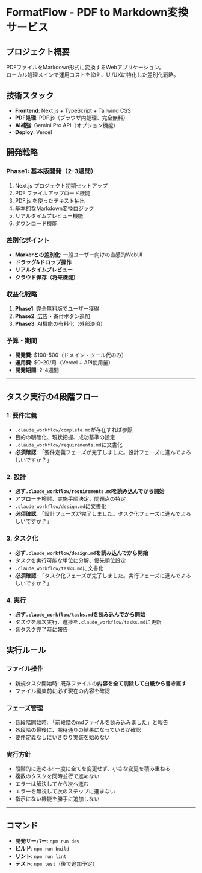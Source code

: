 # FormatFlow - PDF to Markdown変換サービス

## プロジェクト概要
PDFファイルをMarkdown形式に変換するWebアプリケーション。  
ローカル処理メインで運用コストを抑え、UI/UXに特化した差別化戦略。

## 技術スタック
- **Frontend**: Next.js + TypeScript + Tailwind CSS
- **PDF処理**: PDF.js（ブラウザ内処理、完全無料）
- **AI補強**: Gemini Pro API（オプション機能）
- **Deploy**: Vercel

## 開発戦略
### Phase1: 基本版開発（2-3週間）
1. Next.js プロジェクト初期セットアップ
2. PDF ファイルアップロード機能
3. PDF.js を使ったテキスト抽出
4. 基本的なMarkdown変換ロジック
5. リアルタイムプレビュー機能
6. ダウンロード機能

### 差別化ポイント
- **Markerとの差別化**: 一般ユーザー向けの直感的WebUI
- **ドラッグ&ドロップ操作**
- **リアルタイムプレビュー**
- **クラウド保存（将来機能）**

### 収益化戦略
1. **Phase1**: 完全無料版でユーザー獲得
2. **Phase2**: 広告・寄付ボタン追加
3. **Phase3**: AI機能の有料化（外部決済）

### 予算・期間
- **開発費**: $100-500（ドメイン・ツール代のみ）
- **運用費**: $0-20/月（Vercel + API使用量）
- **開発期間**: 2-4週間

---

## タスク実行の4段階フロー

### 1. 要件定義
- `.claude_workflow/complete.md`が存在すれば参照
- 目的の明確化、現状把握、成功基準の設定
- `.claude_workflow/requirements.md`に文書化
- **必須確認**: 「要件定義フェーズが完了しました。設計フェーズに進んでよろしいですか？」

### 2. 設計
- **必ず`.claude_workflow/requirements.md`を読み込んでから開始**
- アプローチ検討、実施手順決定、問題点の特定
- `.claude_workflow/design.md`に文書化
- **必須確認**: 「設計フェーズが完了しました。タスク化フェーズに進んでよろしいですか？」

### 3. タスク化
- **必ず`.claude_workflow/design.md`を読み込んでから開始**
- タスクを実行可能な単位に分解、優先順位設定
- `.claude_workflow/tasks.md`に文書化
- **必須確認**: 「タスク化フェーズが完了しました。実行フェーズに進んでよろしいですか？」

### 4. 実行
- **必ず`.claude_workflow/tasks.md`を読み込んでから開始**
- タスクを順次実行、進捗を`.claude_workflow/tasks.md`に更新
- 各タスク完了時に報告

## 実行ルール
### ファイル操作
- 新規タスク開始時: 既存ファイルの**内容を全て削除して白紙から書き直す**
- ファイル編集前に必ず現在の内容を確認

### フェーズ管理
- 各段階開始時: 「前段階のmdファイルを読み込みました」と報告
- 各段階の最後に、期待通りの結果になっているか確認
- 要件定義なしにいきなり実装を始めない

### 実行方針
- 段階的に進める: 一度に全てを変更せず、小さな変更を積み重ねる
- 複数のタスクを同時並行で進めない
- エラーは解決してから次へ進む
- エラーを無視して次のステップに進まない
- 指示にない機能を勝手に追加しない

---

## コマンド
- **開発サーバー**: `npm run dev`
- **ビルド**: `npm run build`
- **リント**: `npm run lint`
- **テスト**: `npm test`（後で追加予定）